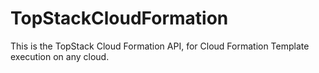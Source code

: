 TopStackCloudFormation
======================

This is the TopStack Cloud Formation API, for Cloud Formation Template execution on any cloud.


